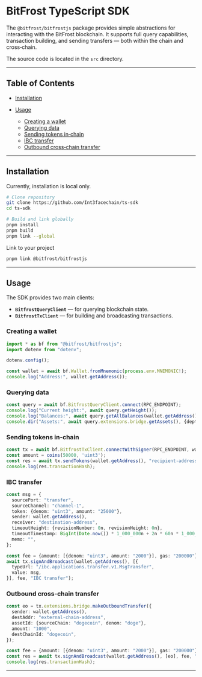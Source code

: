 # BitFrost TypeScript SDK

The `@bitfrost/bitfrostjs` package provides simple abstractions for interacting with the BitFrost blockchain. It
supports full query capabilities, transaction building, and sending transfers — both within the chain and cross‑chain.

The source code is located in the `src` directory.

---

## Table of Contents

* [Installation](#installation)
* [Usage](#usage)

    * [Creating a wallet](#creating-a-wallet)
    * [Querying data](#querying-data)
    * [Sending tokens in‑chain](#sending-tokens-in-chain)
    * [IBC transfer](#ibc-transfer)
    * [Outbound cross‑chain transfer](#outbound-cross-chain-transfer)

---

## Installation

Currently, installation is local only.

```bash
# Clone repository
git clone https://github.com/Int3facechain/ts-sdk
cd ts-sdk

# Build and link globally
pnpm install
pnpm build
pnpm link --global
```

Link to your project

```bash
pnpm link @bitfrost/bitfrostjs
```

---

## Usage

The SDK provides two main clients:

* **`BitfrostQueryClient`** — for querying blockchain state.
* **`BitfrostTxClient`** — for building and broadcasting transactions.

### Creating a wallet

```ts
import * as bf from "@bitfrost/bitfrostjs";
import dotenv from "dotenv";

dotenv.config();

const wallet = await bf.Wallet.fromMnemonic(process.env.MNEMONIC!);
console.log("Address:", wallet.getAddress());
```

### Querying data

```ts
const query = await bf.BitfrostQueryClient.connect(RPC_ENDPOINT);
console.log("Current height:", await query.getHeight());
console.log("Balances:", await query.getAllBalances(wallet.getAddress()));
console.dir("Assets:", await query.extensions.bridge.getAssets(), {depth: null});
```

### Sending tokens in‑chain

```ts
const tx = await bf.BitfrostTxClient.connectWithSigner(RPC_ENDPOINT, wallet.getSigner());
const amount = coins(50000, 'uint3');
const res = await tx.sendTokens(wallet.getAddress(), "recipient-address", amount, "auto");
console.log(res.transactionHash);
```

### IBC transfer

```ts
const msg = {
  sourcePort: "transfer",
  sourceChannel: "channel-1",
  token: {denom: "uint3", amount: "25000"},
  sender: wallet.getAddress(),
  receiver: "destination-address",
  timeoutHeight: {revisionNumber: 0n, revisionHeight: 0n},
  timeoutTimestamp: BigInt(Date.now()) * 1_000_000n + 2n * 60n * 1_000_000_000n, // +2m
  memo: "",
};

const fee = {amount: [{denom: "uint3", amount: "2000"}], gas: "200000"};
await tx.signAndBroadcast(wallet.getAddress(), [{
  typeUrl: "/ibc.applications.transfer.v1.MsgTransfer",
  value: msg,
}], fee, "IBC transfer");
```

### Outbound cross‑chain transfer

```ts
const eo = tx.extensions.bridge.makeOutboundTransfer({
  sender: wallet.getAddress(),
  destAddr: "external-chain-address",
  assetId: {sourceChain: "dogecoin", denom: "doge"},
  amount: "1000",
  destChainId: "dogecoin",
});

const fee = {amount: [{denom: "uint3", amount: "2000"}], gas: "200000"};
const res = await tx.signAndBroadcast(wallet.getAddress(), [eo], fee, "Outbound transfer");
console.log(res.transactionHash);
```

---
